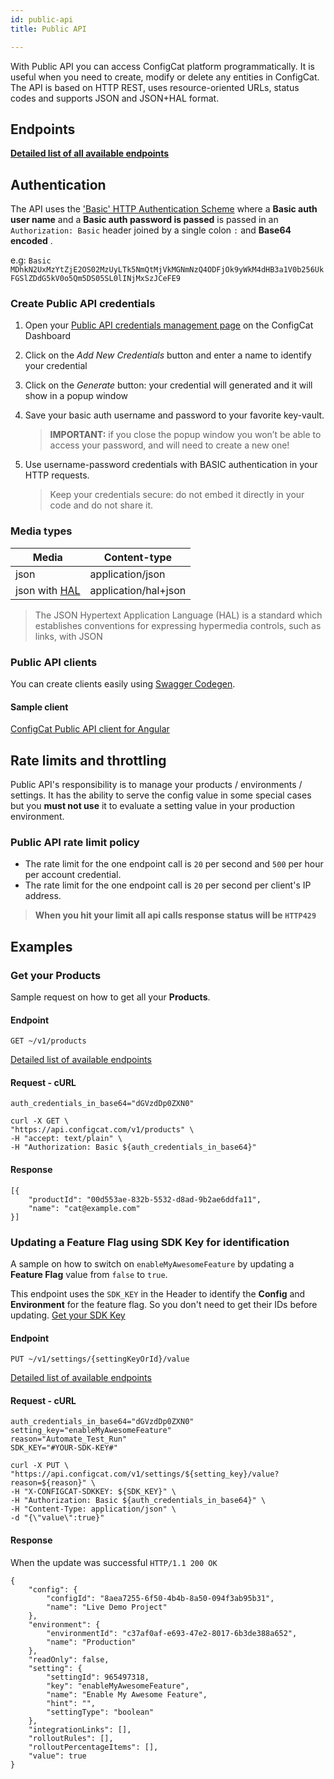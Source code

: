 ```yaml
---
id: public-api
title: Public API

---
```


With Public API you can access ConfigCat platform programmatically. 
It is useful when you need to create, modify or delete any entities 
in ConfigCat. The API is based on HTTP REST, uses resource-oriented URLs, 
status codes and supports JSON and JSON+HAL format.

## Endpoints
**[Detailed list of all available endpoints](https://api.configcat.com/docs)**

## Authentication

The API uses the ['Basic' HTTP Authentication Scheme](https://en.wikipedia.org/wiki/Basic_access_authentication) where a **Basic auth user name** and a **Basic auth password is passed** is passed in an `Authorization: Basic` header joined by a single colon `:` and **Base64 encoded** .

e.g: `Basic MDhkN2UxMzYtZjE2OS02MzUyLTk5NmQtMjVkMGNmNzQ4ODFjOk9yWkM4dHB3a1V0b256UkFGSlZDdG5kV0o5Qm5DS05SL0lINjMxSzJCeFE9`

### Create Public API credentials

1. Open your [Public API credentials management page](https://app.configcat.com/my-account/public-api-credentials) on the ConfigCat Dashboard
2. Click on the _Add New Credentials_ button and enter a name to identify your credential
3. Click on the _Generate_ button: your credential will generated and it will show in a popup window
4. Save your basic auth username and password to your favorite key-vault.

	> **IMPORTANT:** if you close the popup window you won’t be able to access your password, and will need to create a new one!

5. Use username-password credentials with BASIC authentication in your HTTP requests.

	> Keep your credentials secure: do not embed it directly in your code and do not share it.

### Media types
| Media                                                                 | Content-type         |
| --------------------------------------------------------------------- | -------------------- |
| json                                                                  | application/json     |
| json with  [HAL](https://tools.ietf.org/html/draft-kelly-json-hal-08) | application/hal+json |

> The JSON Hypertext Application Language (HAL) is a standard which
   establishes conventions for expressing hypermedia controls, such as
   links, with JSON 

### Public API clients
You can create clients easily using [Swagger Codegen](https://github.com/swagger-api/swagger-codegen).

#### Sample client
[ConfigCat Public API client for Angular](https://github.com/configcat/ng-configcat-publicapi)

## Rate limits and throttling
Public API's responsibility is to manage your products / environments / settings. It has the ability to serve the config value in some special cases but you **must not use** it to evaluate a setting value in your production environment.

### Public API rate limit policy
* The rate limit for the one endpoint call is `20` per second and `500` per hour per account credential.
* The rate limit for the one endpoint call is `20` per second per client's IP address.

>**When you hit your limit all api calls response status will be `HTTP429`**

## Examples
### Get your Products

Sample request on how to get all your **Products**.

#### Endpoint
```GET ~/v1/products```

[Detailed list of available endpoints](https://api.configcat.com/docs)
#### Request - cURL
```
auth_credentials_in_base64="dGVzdDp0ZXN0"

curl -X GET \
"https://api.configcat.com/v1/products" \
-H "accept: text/plain" \
-H "Authorization: Basic ${auth_credentials_in_base64}"
```
#### Response
```
[{
	"productId": "00d553ae-832b-5532-d8ad-9b2ae6ddfa11",
	"name": "cat@example.com"
}]
```
### Updating a Feature Flag using SDK Key for identification

A sample on how to switch on `enableMyAwesomeFeature` by updating a 
**Feature Flag** value from `false` to `true`.

This endpoint uses the `SDK_KEY` in the Header to identify the **Config** and 
**Environment** for the feature flag. So you don't need to get their IDs before
updating. [Get your SDK Key](https://app.configcat.com/sdkkey) 

#### Endpoint

```PUT ~/v1/settings/{settingKeyOrId}/value```

[Detailed list of available endpoints](https://api.configcat.com/docs)

#### Request - cURL

```
auth_credentials_in_base64="dGVzdDp0ZXN0"
setting_key="enableMyAwesomeFeature"
reason="Automate_Test_Run"
SDK_KEY="#YOUR-SDK-KEY#"

curl -X PUT \
"https://api.configcat.com/v1/settings/${setting_key}/value?reason=${reason}" \
-H "X-CONFIGCAT-SDKKEY: ${SDK_KEY}" \
-H "Authorization: Basic ${auth_credentials_in_base64}" \
-H "Content-Type: application/json" \
-d "{\"value\":true}"
```
#### Response
When the update was successful 
```HTTP/1.1 200 OK``` 
```
{
	"config": {
		"configId": "8aea7255-6f50-4b4b-8a50-094f3ab95b31",
		"name": "Live Demo Project"
	},
	"environment": {
		"environmentId": "c37af0af-e693-47e2-8017-6b3de388a652",
		"name": "Production"
	},
	"readOnly": false,
	"setting": {
		"settingId": 965497318,
		"key": "enableMyAwesomeFeature",
		"name": "Enable My Awesome Feature",
		"hint": "",
		"settingType": "boolean"
	},
	"integrationLinks": [],
	"rolloutRules": [],
	"rolloutPercentageItems": [],
	"value": true
}
```
